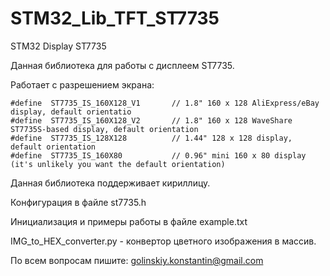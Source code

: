 # STM32_Lib_TFT_ST7735
STM32 Display ST7735

Данная библиотека для работы с дисплеем ST7735.

Работает с разрешением экрана:

	#define  ST7735_IS_160X128_V1		// 1.8" 160 x 128 AliExpress/eBay  display, default orientatio		
	#define  ST7735_IS_160X128_V2		// 1.8" 160 x 128 WaveShare ST7735S-based display, default orientation		
	#define  ST7735_IS_128X128			// 1.44" 128 x 128 display, default orientation		
	#define  ST7735_IS_160X80			// 0.96" mini 160 x 80 display (it's unlikely you want the default orientation)
		

Данная библиотека поддерживает кириллицу.

Конфигурация в файле st7735.h

Инициализация и примеры работы в файле example.txt

IMG_to_HEX_converter.py - конвертор цветного изображения в массив.

По всем вопросам пишите: golinskiy.konstantin@gmail.com
